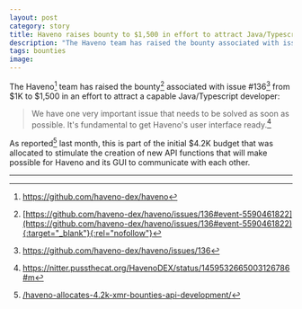 ```yaml
---
layout: post
category: story
title: Haveno raises bounty to $1,500 in effort to attract Java/Typescript developer
description: "The Haveno team has raised the bounty associated with issue #136 to $1,500 in effort to attract a capable Java/Typescript developer."
tags: bounties
image: 
---
```


The Haveno[^1] team has raised the bounty[^2] associated with issue #136[^3] from $1K to $1,500 in an  effort to attract a capable Java/Typescript developer:

> We have one very important issue that needs to be solved as soon as possible. It's fundamental to get Haveno's user interface ready.[^4]

As reported[^5] last month, this is part of the initial $4.2K budget that was allocated to stimulate the creation of new API functions that will make possible for Haveno and its GUI to communicate with each other.

---

[^1]: https://github.com/haveno-dex/haveno
[^2]: [https://github.com/haveno-dex/haveno/issues/136#event-5590461822](https://github.com/haveno-dex/haveno/issues/136#event-5590461822){:target="_blank"}{:rel="nofollow"}
[^3]: https://github.com/haveno-dex/haveno/issues/136
[^4]: https://nitter.pussthecat.org/HavenoDEX/status/1459532665003126786#m
[^5]: [/haveno-allocates-4.2k-xmr-bounties-api-development/](/haveno-allocates-4.2k-xmr-bounties-api-development/)
